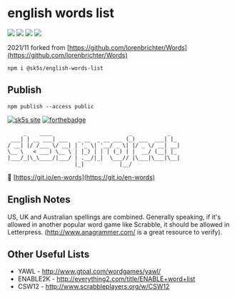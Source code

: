 # english words list

![](https://img.shields.io/github/v/release/sk5s/english-words-list?style=for-the-badge)
![](https://img.shields.io/npm/v/@sk5s/english-words-list?style=for-the-badge)
![](https://img.shields.io/github/last-commit/sk5s/english-words-list?style=for-the-badge)
![](https://img.shields.io/github/license/sk5s/english-words-list?style=for-the-badge)

2021/11 forked from [https://github.com/lorenbrichter/Words](https://github.com/lorenbrichter/Words)

```
npm i @sk5s/english-words-list
```

## Publish

```
npm publish --access public
```

[![sk5s site](https://upload.cc/i1/2021/10/29/dVn6TN.png)](https://www.sk5s.cyou/)
[![forthebadge](https://forthebadge.com/images/badges/open-source.svg)](https://www.sk5s.cyou/)

```
     _    ____                        _           _   
 ___| | __ ___| ___   _ __  _ __ ___ (_) ___  ___| |_ 
/ __| |/ /___ \/ __| | '_ \| '__/ _ \| |/ _ \/ __| __|
\__ \   < ___) \__ \ | |_) | | | (_) | |  __/ (__| |_ 
|___/_|\_\____/|___/ | .__/|_|  \___// |\___|\___|\__|
                     |_|           |__/               
```

🔗 [https://git.io/en-words](https://git.io/en-words)

## English Notes

US, UK and Australian spellings are combined. Generally speaking, if it's allowed in another popular word game like Scrabble, it should be allowed in Letterpress. (http://www.anagrammer.com/ is a great resource to verify).

## Other Useful Lists

- YAWL - http://www.gtoal.com/wordgames/yawl/
- ENABLE2K - http://everything2.com/title/ENABLE+word+list
- CSW12 - http://www.scrabbleplayers.org/w/CSW12
